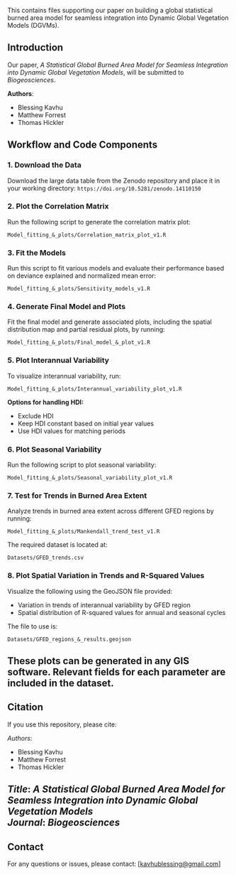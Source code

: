 This contains files supporting our paper on building a global statistical burned area model for seamless integration into Dynamic Global Vegetation Models (DGVMs).  

## Introduction  

Our paper, *A Statistical Global Burned Area Model for Seamless Integration into Dynamic Global Vegetation Models*, will be submitted to *Biogeosciences*.  

**Authors**:  
- Blessing Kavhu  
- Matthew Forrest  
- Thomas Hickler  

## Workflow and Code Components  

### 1. Download the Data  
Download the large data table from the Zenodo repository and place it in your working directory:
`https://doi.org/10.5281/zenodo.14110150`

### 2. Plot the Correlation Matrix  
Run the following script to generate the correlation matrix plot:  

`Model_fitting_&_plots/Correlation_matrix_plot_v1.R`

### 3. Fit the Models  
Run this script to fit various models and evaluate their performance based on deviance explained and normalized mean error:  

`Model_fitting_&_plots/Sensitivity_models_v1.R`

### 4. Generate Final Model and Plots  
Fit the final model and generate associated plots, including the spatial distribution map and partial residual plots, by running:  

`Model_fitting_&_plots/Final_model_&_plot_v1.R`

### 5. Plot Interannual Variability  
To visualize interannual variability, run:  

`Model_fitting_&_plots/Interannual_variability_plot_v1.R`

**Options for handling HDI:**  
- Exclude HDI  
- Keep HDI constant based on initial year values  
- Use HDI values for matching periods  

### 6. Plot Seasonal Variability  
Run the following script to plot seasonal variability:  

`Model_fitting_&_plots/Seasonal_variability_plot_v1.R`

### 7. Test for Trends in Burned Area Extent  
Analyze trends in burned area extent across different GFED regions by running:  

`Model_fitting_&_plots/Mankendall_trend_test_v1.R`

The required dataset is located at:  

`Datasets/GFED_trends.csv`

### 8. Plot Spatial Variation in Trends and R-Squared Values  
Visualize the following using the GeoJSON file provided:  
- Variation in trends of interannual variability by GFED region  
- Spatial distribution of R-squared values for annual and seasonal cycles  

The file to use is:  

`Datasets/GFED_regions_&_results.geojson`

These plots can be generated in any GIS software. Relevant fields for each parameter are included in the dataset.  
---


## Citation  
If you use this repository, please cite:  

*Authors*:  
- Blessing Kavhu  
- Matthew Forrest  
- Thomas Hickler  

*Title*: *A Statistical Global Burned Area Model for Seamless Integration into Dynamic Global Vegetation Models*  
*Journal*: *Biogeosciences*  
---

## Contact  
For any questions or issues, please contact: [kavhublessing@gmail.com]

